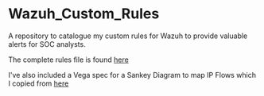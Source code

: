 # Wazuh_Custom_Rules
A repository to catalogue my custom rules for Wazuh to provide valuable alerts for SOC analysts.

The complete rules file is found [here](/local_rules.xml)


I've also included a Vega spec for a Sankey Diagram to map IP Flows which I copied from [here](https://www.elastic.co/blog/sankey-visualization-with-vega-in-kibana)
